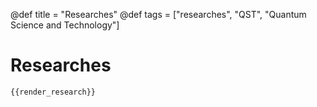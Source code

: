 @def title = "Researches"
@def tags = ["researches", "QST", "Quantum Science and Technology"]

# Researches
~~~
{{render_research}}
~~~